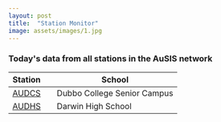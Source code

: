 ```yaml
---
layout: post
title:  "Station Monitor"
image: assets/images/1.jpg
---
```


### Today's data from all stations in the AuSIS network

| Station | | School |
| ----------- |---| ----------- |
| <a href="https://www.iris.edu/app/station_monitor/#Today/S1-AUDCS/webicorder/" target="_blank" rel="noopener noreferrer">AUDCS</a> | | Dubbo College Senior Campus |
| <a href="https://www.iris.edu/app/station_monitor/#Today/S1-AUDHS/webicorder/" target="_blank" rel="noopener noreferrer">AUDHS</a> | | Darwin High School |
